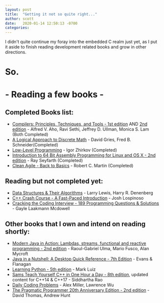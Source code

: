 ```yaml
---
layout: post
title:  "Getting it not so quite right..."
author: scott
date:   2020-01-14 12:50:13 -0700
categories: 
---
```

I didn't quite continue my foray into the embedded C realm just yet, as I put it aside to finish reading development related books and grow in other directions.

# So.  

# - Reading a few books -
## Completed Books list:

- [Compilers: Principles, Techniques, and Tools - 1st edition](https://www.amazon.com/Compilers-Principles-Techniques-Alfred-Aho/dp/0201100886/ref=sr_1_2?crid=2M4A0L2JY629P&keywords=compilers+principles%2C+techniques%2C+and+tools&qid=1579041378&sprefix=compilers+p%2Caps%2C211&sr=8-2) AND [2nd edition](https://www.amazon.com/Compilers-Principles-Techniques-Tools-2nd/dp/0321486811/ref=sr_1_1?crid=2M4A0L2JY629P&keywords=compilers+principles%2C+techniques%2C+and+tools&qid=1579041378&sprefix=compilers+p%2Caps%2C211&sr=8-1) - Alfred V. Aho, Ravi Sethi, Jeffrey D. Ullman, Monica S. Lam (Both Completed)
- [A Logical Approach to Discrete Math](https://www.amazon.com/gp/product/1441928359/ref=dbs_a_def_rwt_bibl_vppi_i0) - David Gries, Fred B. Schneider(Completed)
- [Low-Level Programming](https://www.amazon.com/Low-Level-Programming-Assembly-Execution-Architecture/dp/1484224027/ref=sr_1_1?crid=3VVLRHVYV3EBD&keywords=low-level+programming&qid=1579041754&s=books&sprefix=low-level+%2Cstripbooks%2C177&sr=1-1) - Igor Zhirkov (Completed)
- [Introduction to 64 Bit Assembly Programming for Linux and OS X - 2nd edition](https://www.amazon.com/Introduction-Intel-Assembly-Language-Programming/dp/1478119209/ref=sr_1_1?crid=3FNPZEYPLH9VG&keywords=introduction+to+64+bit+intel+assembly+language+programming+for+linux&qid=1579041866&sprefix=introduction+to+64%2Cstripbooks%2C173&sr=8-1) - Ray Seyfarth (Completed)
- [Clean Agile - Back to Basics](https://www.amazon.com/Clean-Agile-Basics-Robert-Martin/dp/0135781868/ref=sr_1_1?keywords=clean+agile&qid=1579041912&sr=8-1) - Robert C. Martin (Completed)

## Reading but not completed yet:

- [Data Structures & Their Algorithms](https://www.amazon.com/Structures-Their-Algorithms-Harry-Denenberg/dp/B000L5AZGS/ref=sr_1_1?crid=1YFLEXUQBTJUN&keywords=data+structures+and+their+algorithms&qid=1579041692&s=books&sprefix=data+structures+and+their%2Cstripbooks%2C178&sr=1-1) - Larry Lewis, Harry R. Denenberg
- [C++ Crash Course - A Fast-Paced Introduction](https://www.amazon.com/C-Crash-Course-Josh-Lospinoso/dp/1593278888/ref=sr_1_1?keywords=c%2B%2B+crash+course&qid=1579041798&s=books&sr=1-1) - Josh Lospinoso
- [Cracking the Coding Interview - 189 Programming Questions & Solutions](https://www.amazon.com/Cracking-Coding-Interview-Programming-Questions/dp/0984782850/ref=sr_1_2?crid=3E18QRK1PWSNE&keywords=cracking+the+coding+interview&qid=1579041839&s=books&sprefix=cracking%2Cstripbooks%2C192&sr=1-2) - Gayle Laakmann Mcdowell

## Other books that I own and intend on reading shortly:

- [Modern Java in Action: Lambdas, streams, functional and reactive programming - 2nd edition](https://www.amazon.com/Modern-Java-Action-functional-programming/dp/1617293563/ref=sr_1_1?keywords=modern+java&qid=1579041963&sr=8-1) - Raoul-Gabriel Ulma, Mario Fusco, Alan Mycroft
- [Java in a Nutshell: A Desktop Quick Reference - 7th Edition](https://www.amazon.com/Java-Nutshell-Desktop-Quick-Reference-dp-1492037257/dp/1492037257/ref=mt_paperback?_encoding=UTF8&me=&qid=1579042707) - Evans & Flanagan
- [Learning Python - 5th edition](https://www.amazon.com/Learning-Python-5th-Mark-Lutz/dp/1449355730/ref=redir_mobile_desktop?_encoding=UTF8&aaxitk=8MmdFb0gR-cDf8F1a95ZDg&hsa_cr_id=4158170100401&ref_=sb_s_sparkle_slot) - Mark Luiz
- [Sams Teach Yourself C++ in One Hour a Day - 8th edition](https://www.amazon.com/One-Hour-Sams-Teach-Yourself/dp/0789757745/ref=sr_1_2?keywords=teach+yourself+c%2B%2B&qid=1579042769&s=books&sr=1-2), updated content for C++14 & C++17 - Siddhartha Rao
- [Daily Coding Problems](https://www.amazon.com/Daily-Coding-Problem-exceptionally-interviews/dp/1793296634/ref=sr_1_2?keywords=daily+coding+problem&qid=1579042870&s=books&sr=1-2) - Alex Miller, Lawrence Wu 
- [The Pragmatic Programmer 20th Anniversary Edition - 2nd edition](https://www.amazon.com/Pragmatic-Programmer-journey-mastery-Anniversary/dp/0135957052/ref=sr_1_1?keywords=pragmatic+programmer&qid=1579042899&s=books&sr=1-1) - David Thomas, Andrew Hunt